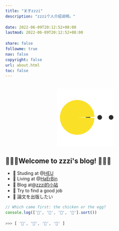 ```yaml
---
title: "关于zzzi"
description: "zzzi个人介绍说明。"

date: 2022-06-09T20:12:52+08:00
lastmod: 2022-06-09T20:12:52+08:00

share: false
followme: true
nav: false
copyright: false
url: about.html
toc: false
---
```


<div align="center">
	<br>
	<img src="https://raw.githubusercontent.com/Aniket965/Aniket965/master/pacman.svg?sanitize=true" width="180" height="180">
</div>


  ## 👋👋👋Welcome to zzzi's blog! 🎉🎉🎉

  - 🏫 Studing at @<a href="http://www.hrbeu.edu.cn/" target="_blank">HEU</a>
  - 🏡 Living at @[HaErBin](https://zh.wikipedia.org/wiki/%E5%93%88%E5%B0%94%E6%BB%A8%E5%B8%82)
  - 🌱 Blog at@[zzzi的小站](https://zzzicode.github.io/)
  - 🧐 Try to find a good job
  - 🤔 論文を出版したい

```JavaScript
// Which came first: the chicken or the egg?
console.log(['🥚', '🐣', '🐥', '🐔'].sort())

>>> [ '🐔', '🥚', '🐣', '🐥' ]
```

